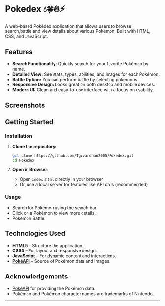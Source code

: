 # Pokedex 💧🍀🔥⚡

A web-based Pokédex application that allows users to browse, search,battle and view details about various Pokémon. Built with HTML, CSS, and JavaScript.

## Features

- **Search Functionality:** Quickly search for your favorite Pokémon by name.
- **Detailed View:** See stats, types, abilities, and images for each Pokémon.
- **Battle Option:** You can perform battle by selecting pokemons.
- **Responsive Design:** Looks great on both desktop and mobile devices.
- **Modern UI:** Clean and easy-to-use interface with a focus on usability.

## Screenshots

<!-- Add screenshots here if available -->
<!-- ![Screenshot1](screenshots/screenshot1.png) -->

## Getting Started

### Installation

1. **Clone the repository:**
   ```bash
   git clone https://github.com/Tgovardhan2005/Pokedex.git
   cd Pokedex
   ```

2. **Open in Browser:**
   - Open `index.html` directly in your browser
   - Or, use a local server for features like API calls (recommended)

### Usage

- Search for Pokémon using the search bar.
- Click on a Pokémon to view more details.
- Pokemon Battle.

## Technologies Used

- **HTML5** – Structure the application.
- **CSS3** – For layout and responsive design.
- **JavaScript** – For dynamic content and interactions.
- **[PokéAPI](https://pokeapi.co/)** – Source of Pokémon data and images.

## Acknowledgements

- [PokéAPI](https://pokeapi.co/) for providing the Pokémon data.
- Pokémon and Pokémon character names are trademarks of Nintendo.

---
